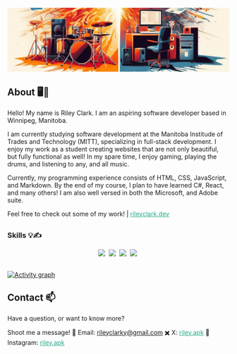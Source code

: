 ![](./assets/hero-banner.png)

## About 🖥️🥁 
Hello! My name is Riley Clark. I am an aspiring software developer based in Winnipeg, Manitoba.

I am currently studying software development at the Manitoba Institude of Trades and Technology (MITT), specializing in full-stack development.
I enjoy my work as a student creating websites that are not only beautiful, but fully functional as well! In my spare time, I enjoy gaming, playing the drums,
and listening to any, and all music.

Currently, my programming experience consists of HTML, CSS, JavaScript, and Markdown. By the end of my course, I plan to have learned C#, React, and many others!
I am also well versed in both the Microsoft, and Adobe suite.

Feel free to check out some of my work! | <a style="color:#2aa889" href="https://www.rileyclark.dev" target="_blank">rileyclark.dev</a>

##

### Skills 💡✍️
<p align="center">
  <img src="https://img.shields.io/badge/code-javascript-informational?style=for-the-badge&logo=javascript&logoColor=white&color=3f829d"/>&nbsp;
  <img src="https://img.shields.io/badge/web-html-informational?style=for-the-badge&logo=html5&logoColor=white&color=fb7e00")/>&nbsp;
  <img src="https://img.shields.io/badge/web-css-informational?style=for-the-badge&logo=css3&logoColor=white&color=3f829d")/>&nbsp;
  <img src="https://img.shields.io/badge/web-markdown-informational?style=for-the-badge&logo=markdown&logoColor=white&color=fb7e00")/>&nbsp;
</p>

##

[![Activity graph](https://github-readme-activity-graph.vercel.app/graph?username=riley-ad-clark&theme=gotham&bg_color=transparent&hide_border=true&color=3f829d&line=fb7e00&point=fff1cf&text=fff1cf)](https://github.com/ashutosh00710/github-readme-activity-graph)

##

## Contact 📫
Have a question, or want to know more?

Shoot me a message!
📧 Email: [rileyclarky@gmail.com](mailto:your.email@example.com)
✖️ X: <a style="color:#2aa889" href="[https://www.rileyclark.dev](https://twitter.com/avogrotto)" target="_blank">riley.apk</a>
📸 Instagram: <a style="color:#2aa889" href="https://www.instagram.com/riley.apk/" target="_blank">riley.apk</a>
